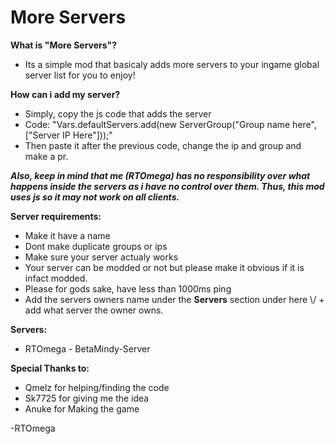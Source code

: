# More Servers

**What is "More Servers"?**

- Its a simple mod that basicaly adds more servers to your ingame global server list for you to enjoy!


**How can i add my server?**
- Simply, copy the js code that adds the server
- Code:  "Vars.defaultServers.add(new ServerGroup("Group name here", ["Server IP Here"]));"
- Then paste it after the previous code, change the ip and group and make a pr.

***Also, keep in mind that me (RTOmega) has no responsibility over what happens inside the servers as i have no control over them. Thus, this mod uses js so it may not work on all clients.***


**Server requirements:**
- Make it have a name
- Dont make duplicate groups or ips
- Make sure your server actualy works
- Your server can be modded or not but please make it obvious if it is infact modded.
- Please for gods sake, have less than 1000ms ping
- Add the servers owners name under the **Servers** section  under here \\/ + add what server the owner owns.

**Servers:**
- RTOmega - BetaMindy-Server

**Special Thanks to:**
- Qmelz for helping/finding the code
- Sk7725 for giving me the idea
- Anuke for Making the game



-RTOmega
